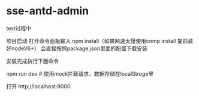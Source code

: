 # sse-antd-admin
test过程中



项目启动
打开命令面板输入
npm install（如果网速太慢使用cnmp install   提前装好nodeV6+）  会直接按照package.json里面的配置下载安装

安装完成执行下面命令

npm run dev    # 使用mock拦截请求，数据存储在localStroge里

打开 http://localhost:8000
